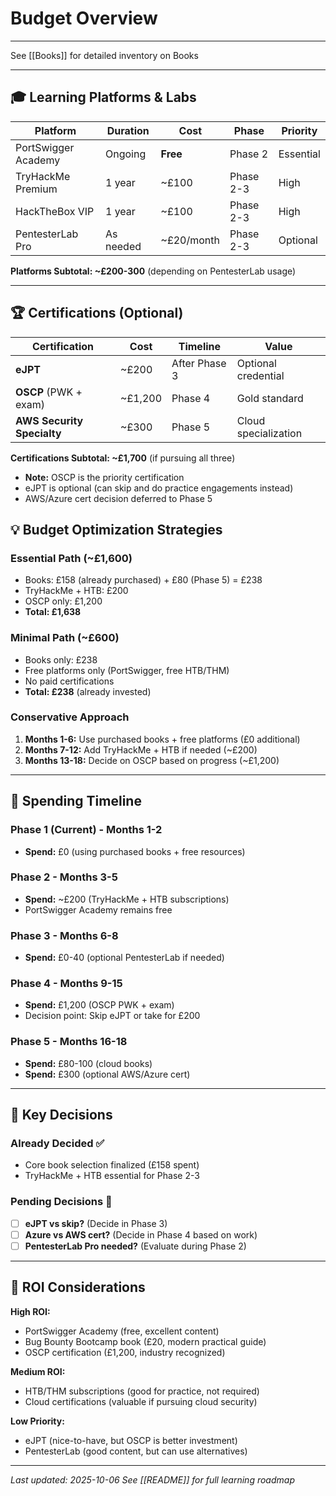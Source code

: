 # Budget Overview

---

See [[Books]] for detailed inventory on Books

---

## 🎓 Learning Platforms & Labs

| Platform            | Duration  | Cost       | Phase     | Priority  |
| ------------------- | --------- | ---------- | --------- | --------- |
| PortSwigger Academy | Ongoing   | **Free**   | Phase 2   | Essential |
| TryHackMe Premium   | 1 year    | ~£100      | Phase 2-3 | High      |
| HackTheBox VIP      | 1 year    | ~£100      | Phase 2-3 | High      |
| PentesterLab Pro    | As needed | ~£20/month | Phase 2-3 | Optional  |

**Platforms Subtotal: ~£200-300** (depending on PentesterLab usage)

---

## 🏆 Certifications (Optional)

| Certification              | Cost    | Timeline      | Value                |
| -------------------------- | ------- | ------------- | -------------------- |
| **eJPT**                   | ~£200   | After Phase 3 | Optional credential  |
| **OSCP** (PWK + exam)      | ~£1,200 | Phase 4       | Gold standard        |
| **AWS Security Specialty** | ~£300   | Phase 5       | Cloud specialization |

**Certifications Subtotal: ~£1,700** (if pursuing all three)

- **Note:** OSCP is the priority certification
- eJPT is optional (can skip and do practice engagements instead)
- AWS/Azure cert decision deferred to Phase 5

## 💡 Budget Optimization Strategies

### Essential Path (~£1,600)

- Books: £158 (already purchased) + £80 (Phase 5) = £238
- TryHackMe + HTB: £200
- OSCP only: £1,200
- **Total: £1,638**

### Minimal Path (~£600)

- Books only: £238
- Free platforms only (PortSwigger, free HTB/THM)
- No paid certifications
- **Total: £238** (already invested)

### Conservative Approach

1. **Months 1-6:** Use purchased books + free platforms (£0 additional)
2. **Months 7-12:** Add TryHackMe + HTB if needed (~£200)
3. **Months 13-18:** Decide on OSCP based on progress (~£1,200)

---

## 📅 Spending Timeline

### Phase 1 (Current) - Months 1-2

- **Spend:** £0 (using purchased books + free resources)

### Phase 2 - Months 3-5

- **Spend:** ~£200 (TryHackMe + HTB subscriptions)
- PortSwigger Academy remains free

### Phase 3 - Months 6-8

- **Spend:** £0-40 (optional PentesterLab if needed)

### Phase 4 - Months 9-15

- **Spend:** £1,200 (OSCP PWK + exam)
- Decision point: Skip eJPT or take for £200

### Phase 5 - Months 16-18

- **Spend:** £80-100 (cloud books)
- **Spend:** £300 (optional AWS/Azure cert)

---

## 🎯 Key Decisions

### Already Decided ✅

- Core book selection finalized (£158 spent)
- TryHackMe + HTB essential for Phase 2-3

### Pending Decisions 🤔

- [ ] **eJPT vs skip?** (Decide in Phase 3)
- [ ] **Azure vs AWS cert?** (Decide in Phase 4 based on work)
- [ ] **PentesterLab Pro needed?** (Evaluate during Phase 2)

---

## 🔄 ROI Considerations

**High ROI:**

- PortSwigger Academy (free, excellent content)
- Bug Bounty Bootcamp book (£20, modern practical guide)
- OSCP certification (£1,200, industry recognized)

**Medium ROI:**

- HTB/THM subscriptions (good for practice, not required)
- Cloud certifications (valuable if pursuing cloud security)

**Low Priority:**

- eJPT (nice-to-have, but OSCP is better investment)
- PentesterLab (good content, but can use alternatives)

---

_Last updated: 2025-10-06_
_See [[README]] for full learning roadmap_
